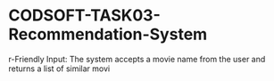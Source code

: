 # CODSOFT-TASK03-Recommendation-System
r-Friendly Input: The system accepts a movie name from the user and returns a list of similar movi
